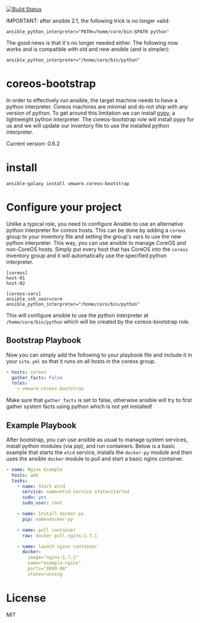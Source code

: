 [![Build Status](https://travis-ci.org/vmware/ansible-coreos-bootstrap.svg?branch=master)](https://travis-ci.org/vmware/ansible-coreos-bootstrap)

IMPORTANT: after ansible 2.1, the following trick is no longer valid:
```
ansible_python_interpreter="PATH=/home/core/bin:$PATH python"
```

The good news is that it's no longer needed either. The following now works and
is compatible with old and new ansible (and is simpler):
```
ansible_python_interpreter="/home/core/bin/python"
```

# coreos-bootstrap

In order to effectively run ansible, the target machine needs to have a python interpreter. Coreos machines are minimal and do not ship with any version of python. To get around this limitation we can install [pypy](http://pypy.org/), a lightweight python interpreter. The coreos-bootstrap role will install pypy for us and we will update our inventory file to use the installed python interpreter.

Current version: 0.6.2

# install

```
ansible-galaxy install vmware.coreos-bootstrap
```

# Configure your project

Unlike a typical role, you need to configure Ansible to use an alternative python interpreter for coreos hosts. This can be done by adding a `coreos` group to your inventory file and setting the group's vars to use the new python interpreter. This way, you can use ansible to manage CoreOS and non-CoreOS hosts. Simply put every host that has CoreOS into the `coreos` inventory group and it will automatically use the specified python interpreter.
```
[coreos]
host-01
host-02

[coreos:vars]
ansible_ssh_user=core
ansible_python_interpreter="/home/core/bin/python"
```

This will configure ansible to use the python interpreter at `/home/core/bin/python` which will be created by the coreos-bootstrap role.

## Bootstrap Playbook

Now you can simply add the following to your playbook file and include it in your `site.yml` so that it runs on all hosts in the coreos group.

```yaml
- hosts: coreos
  gather_facts: False
  roles:
    - vmware.coreos-bootstrap
```

Make sure that `gather_facts` is set to false, otherwise ansible will try to first gather system facts using python which is not yet installed!

## Example Playbook

After bootstrap, you can use ansible as usual to manage system services, install python modules (via pip), and run containers. Below is a basic example that starts the `etcd` service, installs the `docker-py` module and then uses the ansible `docker` module to pull and start a basic nginx container.

```yaml
- name: Nginx Example
  hosts: web
  tasks:
    - name: Start etcd
      service: name=etcd.service state=started
      sudo: yes
      sudo_user: root

    - name: Install docker-py
      pip: name=docker-py

    - name: pull container
      raw: docker pull nginx:1.7.1

    - name: launch nginx container
      docker:
        image="nginx:1.7.1"
        name="example-nginx"
        ports="8080:80"
        state=running
```

# License
MIT

